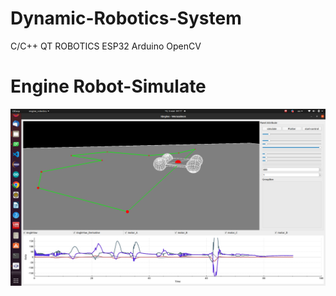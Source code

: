 # Dynamic-Robotics-System
C/C++ QT ROBOTICS ESP32 Arduino OpenCV



# Engine Robot-Simulate 

![bandicam 2020-07-31 03-50-36-209](https://github.com/werasaimon/IEngine_Robotics/blob/test/img/demo.png)
